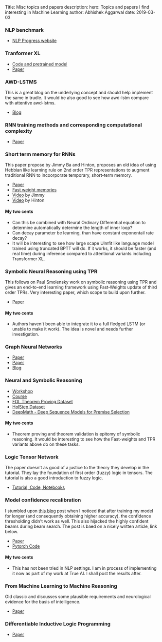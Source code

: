 Title: Misc topics and papers
description: 
hero: Topics and papers I find interesting in Machine Learning
author: Abhishek Aggarwal
date: 2019-03-03

### NLP benchmark
- [NLP Progress website](http://nlpprogress.com/english/language_modeling.html)

### Tranformer XL
- [Code and pretrained model](https://github.com/kimiyoung/transformer-xl/tree/master/pytorch)
- [Paper](https://arxiv.org/pdf/1901.02860.pdf)

### AWD-LSTMS
This is a great blog on the underlying concept and should help implement the same in trudle. It would be also 
good to see how awd-lstm compare with attentive awd-lstms. 

- [Blog](https://yashuseth.blog/2018/09/12/awd-lstm-explanation-understanding-language-model/)

### RNN training methods and corresponding computational complexity
- [Paper](https://web.stanford.edu/class/psych209a/ReadingsByDate/02_25/Williams%20Zipser95RecNets.pdf)

### Short term memory for RNNs
This paper propose by Jimmy Ba and Hinton, proposes an old idea of using Hebbian like learning rule on 2nd order TPR representations to augment traditional RNN to incoorporate temporary, short-term memory.
 
 - [Paper](https://arxiv.org/abs/1610.06258)
 - [Fast weight memories](https://pdfs.semanticscholar.org/f862/0fb17d7e0e41c44c1e87fe3693daad0d30bd.pdf)
 - [Video](https://www.youtube.com/watch?v=Hd20zGKAdoI) by Jimmy
 - [Video](https://www.youtube.com/watch?v=GLmptInTNSw) by Hinton

#### My two cents
- Can this be combined with Neural Ordinary Differential equation to determine automatically determine the length of inner loop?
- Can decay parameter be learning, than have constant exponentail rate decay?
- It will be interesting to see how large scape Ulmfit like language model trained using truncated BPTT will do. If it works, it should be faster (and real time) during inference compared to attentional variants including Transformer XL.

### Symbolic Neural Reasoning using TPR
This follows on Paul Smolensky work on symbolic reasoning using TPR and gives an end-to-end learning framework using Fast-Weights update of third order TPRs. Very interesting paper, which scope to build upon further.

- [Paper](https://papers.nips.cc/paper/8203-learning-to-reason-with-third-order-tensor-products.pdf)

#### My two cents
- Authors haven't been able to integrate it to a full fledged LSTM (or unable to make it work). The idea is novel and needs further investigation.


### Graph Neural Networks
- [Paper](https://arxiv.org/pdf/1806.01261.pdf)
- [Paper](https://arxiv.org/pdf/1810.00826v1.pdf)
- [Blog](https://medium.com/intuitionmachine/intuitive-relational-reasoning-for-deep-learning-3ae164f9f5cd)

### Neural and Symbolic Reasoning
- [Workshop](http://neural-symbolic.org/)
- [Course](http://tiarkrompf.github.io/cs590/2018/)
- [FOL Theorem Proving Dataset](https://archive.ics.uci.edu/ml/datasets/First-order+theorem+proving)
- [HolStep Dataset](https://arxiv.org/abs/1703.00426)
- [DeepMath - Deep Sequence Models for Premise Selection](https://arxiv.org/pdf/1606.04442)

#### My two cents
- Theorem proving and theorem validation is epitomy of symbolic reasoning. It would be interesting to see how the Fast-weights and TPR variants above do on these tasks.


### Logic Tensor Network
The paper doesn't as good of a justice to the theory they develop in the tutorial. They lay the foundation of first order (fuzzy) logic in tensors. The tutorial is also a good introduction to fuzzy logic.

- [Tutorial, Code, Notebooks](https://sites.google.com/fbk.eu/ltn/tutorial-ijcai-2018)



### Model confidence recalibration
I stumbled upon [this blog](http://alondaks.com/2017/12/31/the-importance-of-calibrating-your-deep-model/) post when I noticed that after training my model for longer (and consequently obtaining higher accuracy), the confidence thresholding didn't work as well. This also hijacked the highly confident beams during beam search. 
The post is baed on a nicely written article, link below.

- [Paper](https://arxiv.org/abs/1706.04599)
- [Pytorch Code](https://github.com/gpleiss/temperature_scaling)

#### My two cents
- This has not been tried in NLP settings. I am in process of implementing it now as part of my work at True AI. I shall post the results after.

### From Machine Learning to Machine Reasoning
Old classic and discusses some plausible requirements and neurological evidence for the basis of intelligence.
- [Paper](https://arxiv.org/pdf/1102.1808.pdf)

### Differentiable Inductive Logic Programming
- [Paper](https://arxiv.org/pdf/1711.04574.pdf)

